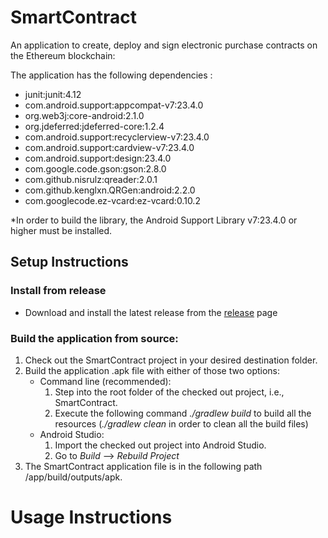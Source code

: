 # SmartContract

An application to create, deploy and sign electronic purchase contracts on the Ethereum blockchain:

The application has the following dependencies :
* junit:junit:4.12
* com.android.support:appcompat-v7:23.4.0
* org.web3j:core-android:2.1.0
* org.jdeferred:jdeferred-core:1.2.4
* com.android.support:recyclerview-v7:23.4.0
* com.android.support:cardview-v7:23.4.0
* com.android.support:design:23.4.0
* com.google.code.gson:gson:2.8.0
* com.github.nisrulz:qreader:2.0.1
* com.github.kenglxn.QRGen:android:2.2.0
* com.googlecode.ez-vcard:ez-vcard:0.10.2

\*In order to build the library, the Android Support Library v7:23.4.0 or higher must be installed.

## Setup Instructions

### Install from release

* Download and install the latest release from the [release](../releases) page 

### Build the application from source:

1. Check out the SmartContract project in your desired destination folder.
2. Build the application .apk file with either of those two options:
   * Command line (recommended):
     1. Step into the root folder of the checked out project, i.e., SmartContract.
     2. Execute the following command *./gradlew build* to build all the resources (*./gradlew clean* in order to clean all the build files)
   * Android Studio:
     1. Import the checked out project into Android Studio.
     2. Go to *Build* --> *Rebuild Project*
3. The SmartContract application file is in the following path /app/build/outputs/apk.

# Usage Instructions
